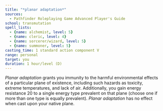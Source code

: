 ```yaml
---
title: "*planar adaptation*"
sources:
  - Pathfinder Roleplaying Game Advanced Player's Guide
school: transmutation
spell_lists:
  - {name: alchemist, level: 5}
  - {name: cleric, level: 4}
  - {name: sorcerer/wizard, level: 5}
  - {name: summoner, level: 5}
casting_time: 1 standard action component V
range: personal
target: you
duration: 1 hour/level (D)
---
```


*Planar adaptation* grants you immunity to the harmful environmental effects of a particular plane of existence, including such hazards as toxicity, extreme temperatures, and lack of air. Additionally, you gain energy resistance 20 to a single energy type prevalent on that plane (choose one if more than one type is equally prevalent). *Planar adaptation* has no effect when cast upon your native plane.


